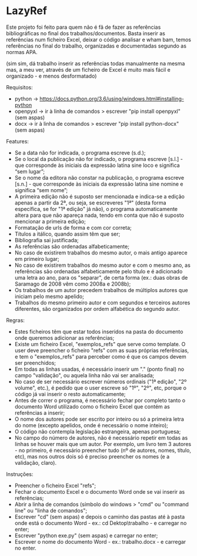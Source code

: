 # LazyRef

Este projeto foi feito para quem não é fã de fazer as referências bibliográficas no final dos trabalhos/documentos. Basta inserir as referências num ficheiro Excel, deixar o código analisar e wham bam, temos referências no final do trabalho, organizadas e documentadas segundo as normas APA.

(sim sim, dá trabalho inserir as referências todas manualmente na mesma mas, a meu ver, através de um ficheiro de Excel é muito mais fácil e organizado - e menos desformatado)

Requisitos:

- python -> https://docs.python.org/3.6/using/windows.html#installing-python
- openpyxl -> ir à linha de comandos > escrever "pip install openpyxl" (sem aspas)
- docx -> ir à linha de comandos > escrever "pip install python-docx" (sem aspas)

Features:

- Se a data não for indicada, o programa escreve (s.d.);
- Se o local da publicação não for indicado, o programa escreve [s.l.] - que corresponde às iniciais da expressão latina sine loco e significa “sem lugar”;
- Se o nome da editora não constar na publicação, o programa escreve [s.n.] - que corresponde às iniciais da expressão latina sine nomine e significa “sem nome”;
- A primeira edição não é suposto ser mencionada e indica-se a edição apenas a partir da 2ª, ou seja, se escreveres "1ª" (desta forma específica, se for "1ª edição" já não), o programa automaticamente altera para que não apareça nada, tendo em conta que não é suposto mencionar a primeira edição;
- Formatação de urls de forma e com cor correta;
- Títulos a itálico, quando assim têm que ser;
- Bibliografia sai justificada;
- As referências são ordenadas alfabeticamente;
- No caso de existirem trabalhos do mesmo autor, o mais antigo aparece em primeiro lugar;
- No caso de existirem trabalhos do mesmo autor e com o mesmo ano, as referências são ordenadas alfabeticamente pelo título e é adicionado uma letra ao ano, para os "separar", de certa forma (ex.: duas obras de Saramago de 2008 vêm como 2008a e 2008b);
- Os trabalhos de um autor precedem trabalhos de múltiplos autores que iniciam pelo mesmo apelido;
- Trabalhos do mesmo primeiro autor e com segundos e terceiros autores diferentes, são organizados por ordem alfabética do segundo autor.

Regras:

- Estes ficheiros têm que estar todos inseridos na pasta do documento onde queremos adicionar as referências;
- Existe um ficheiro Excel, "exemplos_refs" que serve como template. O user deve preencher o ficheiro "refs" com as suas próprias referências, e tem o "exemplos_refs" para perceber como é que os campos devem ser preenchidos;
- Em todas as linhas usadas, é necessário inserir um "." (ponto final) no campo "validação", ou aquela linha não vai ser analisada;
- No caso de ser necessário escrever números ordinais ("1ª edição", "2º volume", etc.), é pedido que o user escreve só "1º", "2º", etc, porque o código já vai inserir o resto automaticamente;
- Antes de correr o programa, é necessário fechar por completo tanto o documento Word utilizado como o ficheiro Excel que contém as referências a inserir;
- O nome dos autores pode ser escrito por inteiro ou só a primeira letra do nome (excepto apelidos, onde é necessário o nome inteiro);
- O código não contempla legislação estrangeira, apenas portuguesa;
- No campo do número de autores, não é necessário repetir em todas as linhas se houver mais que um autor. Por exemplo, um livro tem 3 autores - no primeiro, é necessário preencher tudo (nº de autores, nomes, título, etc), mas nos outros dois só é preciso preencher os nomes (e a validação, claro).

Instruções:

- Preencher o ficheiro Excel "refs";
- Fechar o documento Excel e o documento Word onde se vai inserir as referências;
- Abrir a linha de comandos (símbolo do windows > "cmd" ou "command line" ou "linha de comandos";
- Escrever "cd" (sem aspas) e depois o caminho das pastas até à pasta onde está o documento Word - ex.: cd Dektop\trabalho - e carregar no enter;
- Escrever "python exe.py" (sem aspas) e carregar no enter;
- Escrever o nome do documento Word - ex.: trabalho.docx - e carregar no enter.
